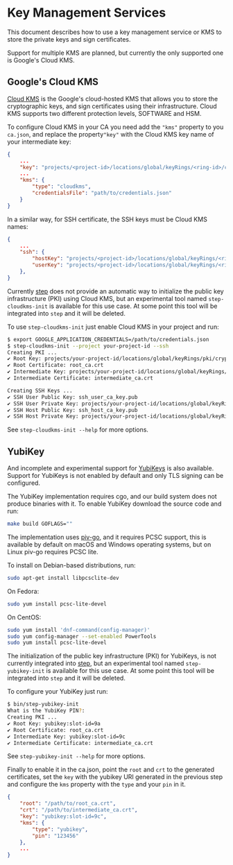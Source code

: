 # Key Management Services

This document describes how to use a key management service or KMS to store the
private keys and sign certificates.

Support for multiple KMS are planned, but currently the only supported one is
Google's Cloud KMS.

## Google's Cloud KMS

[Cloud KMS](https://cloud.google.com/kms) is the Google's cloud-hosted KMS that
allows you to store the cryptographic keys, and sign certificates using their
infrastructure. Cloud KMS supports two different protection levels, SOFTWARE and
HSM.

To configure Cloud KMS in your CA you need add the `"kms"` property to you
`ca.json`, and replace the property`"key"` with the Cloud KMS key name of your
intermediate key:

```json
{
    ...
    "key": "projects/<project-id>/locations/global/keyRings/<ring-id>/cryptoKeys/<key-id>/cryptoKeyVersions/<version-number>",
    ...
    "kms": {
        "type": "cloudkms",
        "credentialsFile": "path/to/credentials.json"
    }
}
```

In a similar way, for SSH certificate, the SSH keys must be Cloud KMS names:

```json
{
    ...
    "ssh": {
        "hostKey": "projects/<project-id>/locations/global/keyRings/<ring-id>/cryptoKeys/<key-id>/cryptoKeyVersions/<version-number>",
        "userKey": "projects/<project-id>/locations/global/keyRings/<ring-id>/cryptoKeys/<key-id>/cryptoKeyVersions/<version-number>"
    },
}
```

Currently [step](https://github.com/smallstep/cli) does not provide an automatic
way to initialize the public key infrastructure (PKI) using Cloud KMS, but an
experimental tool named `step-cloudkms-init` is available for this use case. At
some point this tool will be integrated into `step` and it will be deleted.

To use `step-cloudkms-init` just enable Cloud KMS in your project and run:

```sh
$ export GOOGLE_APPLICATION_CREDENTIALS=/path/to/credentials.json
$ step-cloudkms-init --project your-project-id --ssh
Creating PKI ...
✔ Root Key: projects/your-project-id/locations/global/keyRings/pki/cryptoKeys/root/cryptoKeyVersions/1
✔ Root Certificate: root_ca.crt
✔ Intermediate Key: projects/your-project-id/locations/global/keyRings/pki/cryptoKeys/intermediate/cryptoKeyVersions/1
✔ Intermediate Certificate: intermediate_ca.crt

Creating SSH Keys ...
✔ SSH User Public Key: ssh_user_ca_key.pub
✔ SSH User Private Key: projects/your-project-id/locations/global/keyRings/pki/cryptoKeys/ssh-user-key/cryptoKeyVersions/1
✔ SSH Host Public Key: ssh_host_ca_key.pub
✔ SSH Host Private Key: projects/your-project-id/locations/global/keyRings/pki/cryptoKeys/ssh-host-key/cryptoKeyVersions/1
```

See `step-cloudkms-init --help` for more options.

## YubiKey

And incomplete and experimental support for [YubiKeys](https://www.yubico.com)
is also available. Support for YubiKeys is not enabled by default and only TLS
signing can be configured.

The YubiKey implementation requires cgo, and our build system does not produce
binaries with it. To enable YubiKey download the source code and run:

```sh
make build GOFLAGS=""
```

The implementation uses [piv-go](https://github.com/go-piv/piv-go), and it
requires PCSC support, this is available by default on macOS and Windows
operating systems, but on Linux piv-go requires PCSC lite.

To install on Debian-based distributions, run:

```sh
sudo apt-get install libpcsclite-dev
```

On Fedora:

```sh
sudo yum install pcsc-lite-devel
```

On CentOS:

```sh
sudo yum install 'dnf-command(config-manager)'
sudo yum config-manager --set-enabled PowerTools
sudo yum install pcsc-lite-devel
```

The initialization of the public key infrastructure (PKI) for YubiKeys, is not
currently integrated into [step](https://github.com/smallstep/cli), but an
experimental tool named `step-yubikey-init` is available for this use case. At
some point this tool will be integrated into `step` and it will be deleted.

To configure your YubiKey just run:

```sh
$ bin/step-yubikey-init
What is the YubiKey PIN?:
Creating PKI ...
✔ Root Key: yubikey:slot-id=9a
✔ Root Certificate: root_ca.crt
✔ Intermediate Key: yubikey:slot-id=9c
✔ Intermediate Certificate: intermediate_ca.crt
```

See `step-yubikey-init --help` for more options.

Finally to enable it in the ca.json, point the `root` and `crt` to the generated
certificates, set the `key` with the yubikey URI generated in the previous step
and configure the `kms` property with the `type` and your `pin` in it.

```json
{
    "root": "/path/to/root_ca.crt",
    "crt": "/path/to/intermediate_ca.crt",
    "key": "yubikey:slot-id=9c",
    "kms": {
        "type": "yubikey",
        "pin": "123456"
    },
    ...
}
```

